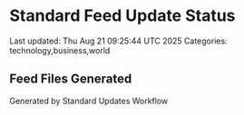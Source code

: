 # Standard Feed Update Status
Last updated: Thu Aug 21 09:25:44 UTC 2025
Categories: technology,business,world

## Feed Files Generated

Generated by Standard Updates Workflow
